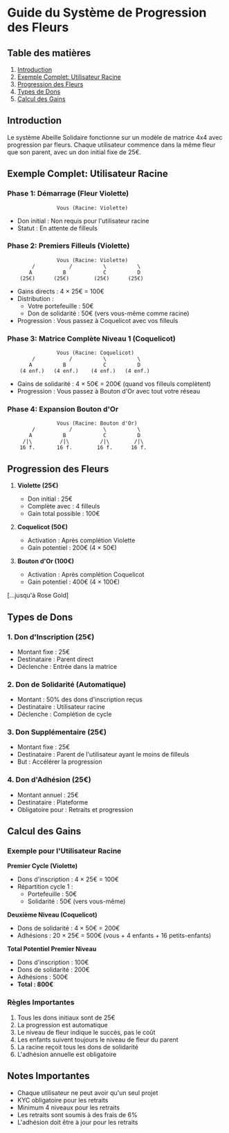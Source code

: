 # Guide du Système de Progression des Fleurs

## Table des matières
1. [Introduction](#introduction)
2. [Exemple Complet: Utilisateur Racine](#exemple-complet-utilisateur-racine)
3. [Progression des Fleurs](#progression-des-fleurs)
4. [Types de Dons](#types-de-dons)
5. [Calcul des Gains](#calcul-des-gains)

## Introduction

Le système Abeille Solidaire fonctionne sur un modèle de matrice 4x4 avec progression par fleurs. Chaque utilisateur commence dans la même fleur que son parent, avec un don initial fixe de 25€.

## Exemple Complet: Utilisateur Racine

### Phase 1: Démarrage (Fleur Violette)
```
                Vous (Racine: Violette)
```

- Don initial : Non requis pour l'utilisateur racine
- Statut : En attente de filleuls

### Phase 2: Premiers Filleuls (Violette)
```
                Vous (Racine: Violette)
        /           /          \          \
       A          B            C          D
    (25€)      (25€)        (25€)      (25€)
```

- Gains directs : 4 × 25€ = 100€
- Distribution :
  * Votre portefeuille : 50€
  * Don de solidarité : 50€ (vers vous-même comme racine)
- Progression : Vous passez à Coquelicot avec vos filleuls

### Phase 3: Matrice Complète Niveau 1 (Coquelicot)
```
                Vous (Racine: Coquelicot)
        /           /          \          \
       A          B            C          D
    (4 enf.)   (4 enf.)    (4 enf.)   (4 enf.)
```

- Gains de solidarité : 4 × 50€ = 200€ (quand vos filleuls complètent)
- Progression : Vous passez à Bouton d'Or avec tout votre réseau

### Phase 4: Expansion Bouton d'Or
```
                Vous (Racine: Bouton d'Or)
        /           /          \          \
       A          B            C          D
     /|\         /|\          /|\        /|\
    16 f.       16 f.        16 f.      16 f.
```

## Progression des Fleurs

1. **Violette (25€)**
   - Don initial : 25€
   - Complète avec : 4 filleuls
   - Gain total possible : 100€

2. **Coquelicot (50€)**
   - Activation : Après complétion Violette
   - Gain potentiel : 200€ (4 × 50€)

3. **Bouton d'Or (100€)**
   - Activation : Après complétion Coquelicot
   - Gain potentiel : 400€ (4 × 100€)

[...jusqu'à Rose Gold]

## Types de Dons

### 1. Don d'Inscription (25€)
- Montant fixe : 25€
- Destinataire : Parent direct
- Déclenche : Entrée dans la matrice

### 2. Don de Solidarité (Automatique)
- Montant : 50% des dons d'inscription reçus
- Destinataire : Utilisateur racine
- Déclenche : Complétion de cycle

### 3. Don Supplémentaire (25€)
- Montant fixe : 25€
- Destinataire : Parent de l'utilisateur ayant le moins de filleuls
- But : Accélérer la progression

### 4. Don d'Adhésion (25€)
- Montant annuel : 25€
- Destinataire : Plateforme
- Obligatoire pour : Retraits et progression

## Calcul des Gains

### Exemple pour l'Utilisateur Racine

**Premier Cycle (Violette)**
- Dons d'inscription : 4 × 25€ = 100€
- Répartition cycle 1 :
  * Portefeuille : 50€
  * Solidarité : 50€ (vers vous-même)

**Deuxième Niveau (Coquelicot)**
- Dons de solidarité : 4 × 50€ = 200€
- Adhésions : 20 × 25€ = 500€ (vous + 4 enfants + 16 petits-enfants)

**Total Potentiel Premier Niveau**
- Dons d'inscription : 100€
- Dons de solidarité : 200€
- Adhésions : 500€
- **Total : 800€**

### Règles Importantes

1. Tous les dons initiaux sont de 25€
2. La progression est automatique
3. Le niveau de fleur indique le succès, pas le coût
4. Les enfants suivent toujours le niveau de fleur du parent
5. La racine reçoit tous les dons de solidarité
6. L'adhésion annuelle est obligatoire

## Notes Importantes

- Chaque utilisateur ne peut avoir qu'un seul projet
- KYC obligatoire pour les retraits
- Minimum 4 niveaux pour les retraits
- Les retraits sont soumis à des frais de 6%
- L'adhésion doit être à jour pour les retraits
